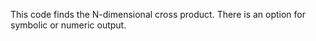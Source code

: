 This code finds the N-dimensional cross product. There is an option for symbolic or numeric output.

